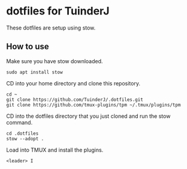 # dotfiles for TuinderJ
These dotfiles are setup using stow.

## How to use
Make sure you have stow downloaded.
```
sudo apt install stow
```

CD into your home directory and clone this repository.
```
cd ~
git clone https://github.com/TuinderJ/.dotfiles.git
git clone https://github.com/tmux-plugins/tpm ~/.tmux/plugins/tpm
```

CD into the dotfiles directory that you just cloned and run the stow command.
```
cd .dotfiles
stow --adopt .
```

Load into TMUX and install the plugins.
```
<leader> I
```
